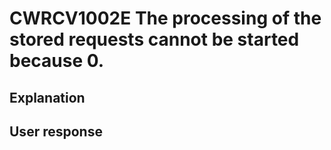 # CWRCV1002E The processing of the stored requests cannot be started because 0.

## Explanation

## User response